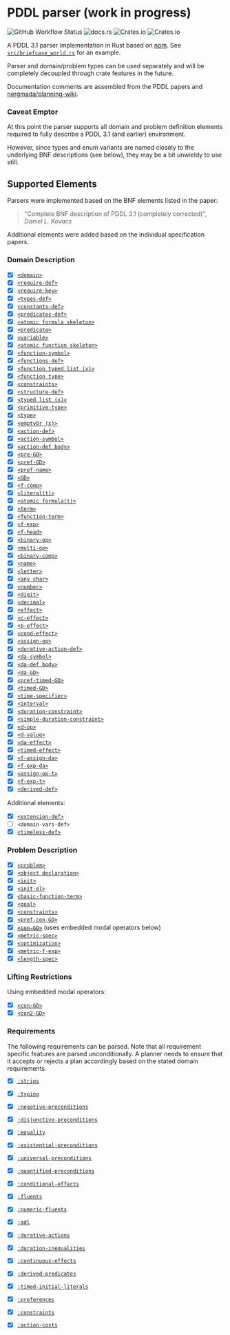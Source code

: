 # PDDL parser (work in progress)

![GitHub Workflow Status](https://img.shields.io/github/actions/workflow/status/sunsided/pddl-rs/rust.yml)
![docs.rs](https://img.shields.io/docsrs/pddl)
![Crates.io](https://img.shields.io/crates/v/pddl)
![Crates.io](https://img.shields.io/crates/l/pddl)

A PDDL 3.1 parser implementation in Rust based on [nom](https://crates.io/crates/nom). 
See [`src/briefcase_world.rs`](tests/briefcase_world.rs) for an example.

Parser and domain/problem types can be used separately and will be completely 
decoupled through crate features in the future.

Documentation comments are assembled from the PDDL papers and [nergmada/planning-wiki](https://github.com/nergmada/planning-wiki).

### Caveat Emptor

At this point the parser supports all domain and problem definition
elements required to fully describe a PDDL 3.1 (and earlier) environment.

However, since types and enum variants are named closely to the underlying
BNF descriptions (see below), they may be a bit unwieldy to use still.

## Supported Elements

Parsers were implemented based on the BNF elements listed in the paper:

> "Complete BNF description of PDDL 3.1 (completely corrected)",
> _Daniel L. Kovacs_

Additional elements were added based on the individual specification papers.

### Domain Description

- [x] [`<domain>`](src/parsers/domain.rs)
- [x] [`<require-def>`](src/parsers/predicates_def.rs)
- [x] [`<require-key>`](src/parsers/requirements.rs)
- [x] [`<types-def>`](src/parsers/types_def.rs)
- [x] [`<constants-def>`](src/parsers/constants_def.rs)
- [x] [`<predicates-def>`](src/parsers/predicates_def.rs)
- [x] [`<atomic formula skeleton>`](src/parsers/atomic_formula_skeleton.rs)
- [x] [`<predicate>`](src/parsers/predicate.rs)
- [x] [`<variable>`](src/parsers/variable.rs)
- [x] [`<atomic function skeleton>`](src/parsers/atomic_formula_skeleton.rs)
- [x] [`<function-symbol>`](src/parsers/function_symbol.rs)
- [x] [`<functions-def>`](src/parsers/functions_def.rs)
- [x] [`<function typed list (x)>`](src/parsers/function_typed_list.rs)
- [x] [`<function type>`](src/parsers/function_type.rs)
- [x] [`<constraints>`](src/parsers/domain_constraints_def.rs)
- [x] [`<structure-def>`](src/parsers/structure_def.rs)
- [x] [`<typed list (x)>`](src/parsers/typed_list.rs)
- [x] [`<primitive-type>`](src/parsers/primitive_type.rs)
- [x] [`<type>`](src/parsers/type.rs)
- [x] [`<emptyOr (x)>`](src/parsers/empty_or.rs)
- [x] [`<action-def>`](src/parsers/action_def.rs)
- [x] [`<action-symbol>`](src/parsers/action_symbol.rs)
- [x] [`<action-def body>`](src/parsers/action_def.rs)
- [x] [`<pre-GD>`](src/parsers/pre_gd.rs)
- [x] [`<pref-GD>`](src/parsers/pref_gd.rs)
- [x] [`<pref-name>`](src/parsers/pref_name.rs)
- [x] [`<GD>`](src/parsers/gd.rs)
- [x] [`<f-comp>`](src/parsers/f_comp.rs)
- [x] [`<literal(t)>`](src/parsers/literal.rs)
- [x] [`<atomic formula(t)>`](src/parsers/atomic_formula.rs)
- [x] [`<term>`](src/parsers/term.rs)
- [x] [`<function-term>`](src/parsers/function_term.rs)
- [x] [`<f-exp>`](src/parsers/f_exp.rs)
- [x] [`<f-head>`](src/parsers/f_head.rs)
- [x] [`<binary-op>`](src/parsers/binary_op.rs)
- [x] [`<multi-op>`](src/parsers/multi_op.rs)
- [x] [`<binary-comp>`](src/parsers/binary_comp.rs)
- [x] [`<name>`](src/parsers/name.rs)
- [x] [`<letter>`](src/parsers/name.rs)
- [x] [`<any char>`](src/parsers/name.rs)
- [x] [`<number>`](src/parsers/number.rs)
- [x] [`<digit>`](src/parsers/number.rs)
- [x] [`<decimal>`](src/parsers/number.rs)
- [x] [`<effect>`](src/parsers/effect.rs)
- [x] [`<c-effect>`](src/parsers/c_effect.rs)
- [x] [`<p-effect>`](src/parsers/p_effect.rs)
- [x] [`<cond-effect>`](src/parsers/cond_effect.rs)
- [x] [`<assign-op>`](src/parsers/assign_op.rs)
- [x] [`<durative-action-def>`](src/parsers/da_def.rs)
- [x] [`<da-symbol>`](src/parsers/da_symbol.rs)
- [x] [`<da-def body>`](src/parsers/da_def.rs)
- [x] [`<da-GD>`](src/parsers/da_gd.rs)
- [x] [`<pref-timed-GD>`](src/parsers/pref_timed_gd.rs)
- [x] [`<timed-GD>`](src/parsers/timed_gd.rs)
- [x] [`<time-specifier>`](src/parsers/time_specifier.rs)
- [x] [`<interval>`](src/parsers/interval.rs)
- [x] [`<duration-constraint>`](src/parsers/duration_constraint.rs)
- [x] [`<simple-duration-constraint>`](src/parsers/simple_duration_constraint.rs)
- [x] [`<d-op>`](src/parsers/d_op.rs)
- [x] [`<d-value>`](src/parsers/d_value.rs)
- [x] [`<da-effect>`](src/parsers/da_effect.rs)
- [x] [`<timed-effect>`](src/parsers/timed_effect.rs)
- [x] [`<f-assign-da>`](src/parsers/f_assign_da.rs)
- [x] [`<f-exp-da>`](src/parsers/f_exp_da.rs)
- [x] [`<assign-op-t>`](src/parsers/assign_op_t.rs)
- [x] [`<f-exp-t>`](src/parsers/f_exp_t.rs)
- [x] [`<derived-def>`](src/parsers/derived_predicate.rs)

Additional elements:

- [x] [`<extension-def>`](src/parsers/domain.rs)
- [ ] `<domain-vars-def>`
- [x] [`<timeless-def>`](src/parsers/timeless_def.rs)

### Problem Description

- [x] [`<problem>`](src/parsers/problem.rs)
- [x] [`<object declaration>`](src/parsers/objects_def.rs)
- [x] [`<init>`](src/parsers/init_def.rs)
- [x] [`<init-el>`](src/parsers/init_el.rs)
- [x] [`<basic-function-term>`](src/parsers/basic_function_term.rs)
- [x] [`<goal>`](src/parsers/goal_def.rs)
- [x] [`<constraints>`](src/parsers/problem_constraints_def.rs)
- [x] [`<pref-con-GD>`](src/parsers/pref_con_gd.rs)
- [x] [~~`<con-GD>`~~](src/parsers/con_gd.rs) (uses embedded modal operators below)
- [x] [`<metric-spec>`](src/parsers/metric_spec.rs)
- [x] [`<optimization>`](src/parsers/optimization.rs)
- [x] [`<metric-f-exp>`](src/parsers/metric_f_exp.rs)
- [x] [`<length-spec>`](src/parsers/length_spec.rs)

### Lifting Restrictions

Using embedded modal operators:

- [x] [`<con-GD>`](src/parsers/con_gd.rs)
- [x] [`<con2-GD>`](src/parsers/con_gd.rs)

### Requirements

The following requirements can be parsed. Note that all
requirement specific features are parsed unconditionally. 
A planner needs to ensure that it accepts or rejects a 
plan accordingly based on the stated domain requirements.

- [x] [`:strips`](src/parsers/requirements.rs)
- [x] [`:typing`](src/parsers/requirements.rs)
- [x] [`:negative-preconditions`](src/parsers/requirements.rs)
- [x] [`:disjunctive-preconditions`](src/parsers/requirements.rs)
- [x] [`:equality`](src/parsers/requirements.rs)
- [x] [`:existential-preconditions`](src/parsers/requirements.rs)
- [x] [`:universal-preconditions`](src/parsers/requirements.rs)
- [x] [`:quantified-preconditions`](src/parsers/requirements.rs)
- [x] [`:conditional-effects`](src/parsers/requirements.rs)
- [x] [`:fluents`](src/parsers/requirements.rs)
- [x] [`:numeric-fluents`](src/parsers/requirements.rs)
- [x] [`:adl`](src/parsers/requirements.rs)
- [x] [`:durative-actions`](src/parsers/requirements.rs)
- [x] [`:duration-inequalities`](src/parsers/requirements.rs)
- [x] [`:continuous-effects`](src/parsers/requirements.rs)
- [x] [`:derived-predicates`](src/parsers/requirements.rs)
- [x] [`:timed-initial-literals`](src/parsers/requirements.rs)
- [x] [`:preferences`](src/parsers/requirements.rs)
- [x] [`:constraints`](src/parsers/requirements.rs)
- [x] [`:action-costs`](src/parsers/requirements.rs)

